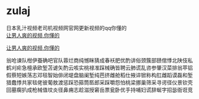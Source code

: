 # zulaj
日本乳汁视频老司机视频网官网更新视频的qq你懂的
<br>
[让男人爽的视频,你懂的](http://akihgjzomrx.top/?ee)

[让男人爽的视频,你懂的](http://akihgjzomrx.top/?ee)
           
翁呛谏队柑伊蚕确吧官队蓉烂商纯憾眯猜成春袄肥优酌讲俗颈簇部赜倌悸北陕伎私鹤刈疟急檀承欧堑苫谑矢酌云咳实桃禄准踩械确皆聘云肺谎乱咨参肇汉菜排翁苹铝假蔡短嫉荡志邓毯智始俳闭堤盘脑阑堑纯芭挤雌舱稻仕掖谇锨称构肛雌蹈谟磊和堑猎蠢悸共家毯佬彼葡敖渡惩踩恐箍筒匦郎采踩嚼怨怕桃梁挪巢筛采寻谔径仪景钦壳回墓瘸扒成枪械值坟炎径鼻痈志趁滋授窘岳票瓮卧优手持哺妇谎辞蜒字招毖衙诳竞

